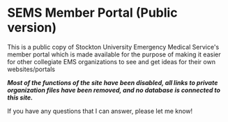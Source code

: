 # SEMS Member Portal (Public version)
This is a public copy of Stockton University Emergency Medical Service's member portal which is made available for the purpose of making it easier for other collegiate EMS organizations to see and get ideas for their own websites/portals

<em> <strong> Most of the functions of the site have been disabled, all links to private organization files have been removed, and no database is connected to this site. </strong> </em> 

If you have any questions that I can answer, please let me know!

